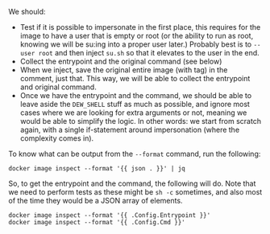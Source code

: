 We should:

+ Test if it is possible to impersonate in the first place, this requires for
  the image to have a user that is empty or root (or the ability to run as root,
  knowing we will be su:ing into a proper user later.)  Probably best is to
  `--user root` and then inject `su.sh` so that it elevates to the user in the
  end.
+ Collect the entrypoint and the original command (see below)
+ When we inject, save the original entire image (with tag) in the comment, just
  that. This way, we will be able to collect the entrypoint and original command.
+ Once we have the entrypoint and the command, we should be able to leave aside
  the `DEW_SHELL` stuff as much as possible, and ignore most cases where we are
  looking for extra arguments or not, meaning we would be able to simplify the
  logic. In other words: we start from scratch again, with a single if-statement
  around impersonation (where the complexity comes in).

To know what can be output from the `--format` command, run the following:

```shell
docker image inspect --format '{{ json . }}' | jq
```

So, to get the entrypoint and the command, the following will do. Note that we
need to perform tests as these might be `sh -c` sometimes, and also most of the
time they would be a JSON array of elements.

```shell
docker image inspect --format '{{ .Config.Entrypoint }}'
docker image inspect --format '{{ .Config.Cmd }}'
```
